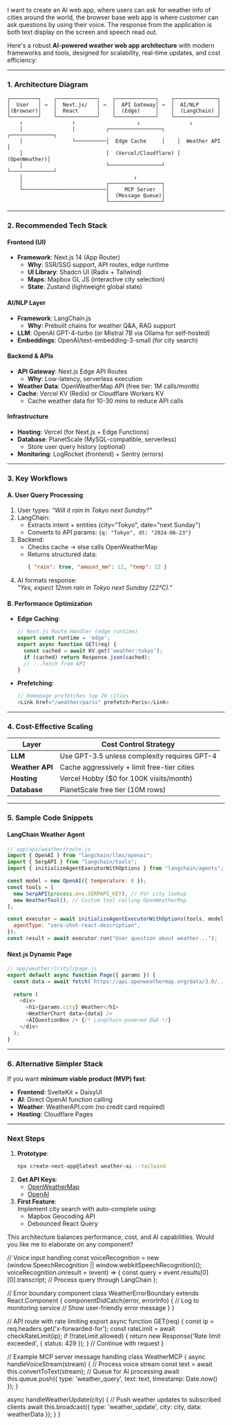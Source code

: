 I want to create an AI web app, where users can ask for weather info of cities around the world, the browser base web app is where customer can ask questions by using their voice. 
The response from the application is both text display on the screen and speech read out.

Here's a robust **AI-powered weather web app architecture** with modern frameworks and tools, designed for scalability, real-time updates, and cost efficiency:


---

### **1. Architecture Diagram**
```
┌─────────┐    ┌─────────────┐    ┌─────────────┐    ┌──────────────┐
│  User   │ →  │  Next.js/   │ →  │  API Gateway│ →  │  AI/NLP      │
│(Browser)│    │  React      │    │  (Edge)     │    │  (LangChain) │
└─────────┘    └─────────────┘    └─────────────┘    └──────────────┘
    ↑                ↑                    ↓                ↓
    │                │          ┌─────────────────┐    ┌──────────────┐
    │                └──────────│  Edge Cache     │    │  Weather API │
    │                           │  (Vercel/Cloudflare) │  (OpenWeather)│
    │                           └─────────────────┘    └──────────────┘
    │                                    ↓
    │                           ┌─────────────────┐
    └───────────────────────────│     MCP Server  │
                                │  (Message Queue)│
                                └─────────────────┘
```

---

### **2. Recommended Tech Stack**
#### **Frontend (UI)**
- **Framework**: Next.js 14 (App Router)  
  - **Why**: SSR/SSG support, API routes, edge runtime  
  - **UI Library**: Shadcn UI (Radix + Tailwind)  
  - **Maps**: Mapbox GL JS (interactive city selection)  
  - **State**: Zustand (lightweight global state)  

#### **AI/NLP Layer**
- **Framework**: LangChain.js  
  - **Why**: Prebuilt chains for weather Q&A, RAG support  
- **LLM**: OpenAI GPT-4-turbo (or Mistral 7B via Ollama for self-hosted)  
- **Embeddings**: OpenAI/text-embedding-3-small (for city search)  

#### **Backend & APIs**
- **API Gateway**: Next.js Edge API Routes  
  - **Why**: Low-latency, serverless execution  
- **Weather Data**: OpenWeatherMap API (free tier: 1M calls/month)  
- **Cache**: Vercel KV (Redis) or Cloudflare Workers KV  
  - Cache weather data for 10-30 mins to reduce API calls  

#### **Infrastructure**
- **Hosting**: Vercel (for Next.js + Edge Functions)  
- **Database**: PlanetScale (MySQL-compatible, serverless)  
  - Store user query history (optional)  
- **Monitoring**: LogRocket (frontend) + Sentry (errors)  

---

### **3. Key Workflows**
#### **A. User Query Processing**
1. User types: _"Will it rain in Tokyo next Sunday?"_  
2. LangChain:  
   - Extracts intent + entities (city="Tokyo", date="next Sunday")  
   - Converts to API params: `{q: "Tokyo", dt: "2024-06-23"}`  
3. Backend:  
   - Checks cache → else calls OpenWeatherMap  
   - Returns structured data:  
     ```json
     { "rain": true, "amount_mm": 12, "temp": 22 }
     ```  
4. AI formats response:  
   _"Yes, expect 12mm rain in Tokyo next Sunday (22°C)."_  

#### **B. Performance Optimization**
- **Edge Caching**:  
  ```javascript
  // Next.js Route Handler (edge runtime)
  export const runtime = 'edge';
  export async function GET(req) {
    const cached = await KV.get('weather:tokyo');
    if (cached) return Response.json(cached);
    // ...fetch from API
  }
  ```
- **Prefetching**:  
  ```javascript
  // Homepage prefetches top 20 cities
  <Link href="/weather/paris" prefetch>Paris</Link>
  ```

---

### **4. Cost-Effective Scaling**
| Layer               | Cost Control Strategy                     |
|---------------------|-------------------------------------------|
| **LLM**             | Use GPT-3.5 unless complexity requires GPT-4 |
| **Weather API**     | Cache aggressively + limit free-tier cities |
| **Hosting**         | Vercel Hobby ($0 for 100K visits/month)   |
| **Database**        | PlanetScale free tier (10M rows)          |

---

### **5. Sample Code Snippets**
#### **LangChain Weather Agent**
```javascript
// app/api/weather/route.js
import { OpenAI } from "langchain/llms/openai";
import { SerpAPI } from "langchain/tools";
import { initializeAgentExecutorWithOptions } from "langchain/agents";

const model = new OpenAI({ temperature: 0 });
const tools = [
  new SerpAPI(process.env.SERPAPI_KEY), // For city lookup
  new WeatherTool(), // Custom tool calling OpenWeatherMap
];

const executor = await initializeAgentExecutorWithOptions(tools, model, {
  agentType: "zero-shot-react-description",
});
const result = await executor.run("User question about weather...");
```

#### **Next.js Dynamic Page**
```javascript
// app/weather/[city]/page.js
export default async function Page({ params }) {
  const data = await fetch(`https://api.openweathermap.org/data/3.0/...`);
  
  return (
    <div>
      <h1>{params.city} Weather</h1>
      <WeatherChart data={data} />
      <AIQuestionBox /> {/* LangChain-powered Q&A */}
    </div>
  );
}
```

---

### **6. Alternative Simpler Stack**
If you want **minimum viable product (MVP) fast**:
- **Frontend**: SvelteKit + DaisyUI  
- **AI**: Direct OpenAI function calling  
- **Weather**: WeatherAPI.com (no credit card required)  
- **Hosting**: Cloudflare Pages  

---

### **Next Steps**
1. **Prototype**:  
   ```bash
   npx create-next-app@latest weather-ai --tailwind
   ```
2. **Get API Keys**:  
   - [OpenWeatherMap](https://openweathermap.org/api)  
   - [OpenAI](https://platform.openai.com/api-keys)  
3. **First Feature**:  
   Implement city search with auto-complete using:  
   - Mapbox Geocoding API  
   - Debounced React Query  

This architecture balances performance, cost, and AI capabilities. Would you like me to elaborate on any component?

// Voice input handling
const voiceRecognition = new (window.SpeechRecognition || window.webkitSpeechRecognition)();
voiceRecognition.onresult = (event) => {
  const query = event.results[0][0].transcript;
  // Process query through LangChain
};

// Error boundary component
class WeatherErrorBoundary extends React.Component {
  componentDidCatch(error, errorInfo) {
    // Log to monitoring service
    // Show user-friendly error message
  }
}

// API route with rate limiting
export async function GET(req) {
  const ip = req.headers.get('x-forwarded-for');
  const rateLimit = await checkRateLimit(ip);
  if (!rateLimit.allowed) {
    return new Response('Rate limit exceeded', { status: 429 });
  }
  // Continue with request
}

// Example MCP server message handling
class WeatherMCP {
  async handleVoiceStream(stream) {
    // Process voice stream
    const text = await this.convertToText(stream);
    // Queue for AI processing
    await this.queue.push({
      type: 'weather_query',
      text: text,
      timestamp: Date.now()
    });
  }

  async handleWeatherUpdate(city) {
    // Push weather updates to subscribed clients
    await this.broadcast({
      type: 'weather_update',
      city: city,
      data: weatherData
    });
  }
}